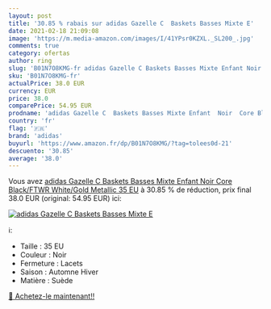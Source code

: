 ```yaml
---
layout: post
title: '30.85 % rabais sur adidas Gazelle C  Baskets Basses Mixte E'
date: 2021-02-18 21:09:08
image: 'https://m.media-amazon.com/images/I/41YPsr0KZXL._SL200_.jpg'
comments: true
category: ofertas
author: ring
slug: 'B01N7O8KMG-fr adidas Gazelle C Baskets Basses Mixte Enfant Noir Core...'
sku: 'B01N7O8KMG-fr'
actualPrice: 38.0 EUR
currency: EUR
price: 38.0
comparePrice: 54.95 EUR
prodname: 'adidas Gazelle C  Baskets Basses Mixte Enfant  Noir  Core Black/FTWR White/Gold Metallic   35 EU'
country: 'fr'
flag: '🇫🇷'
brand: 'adidas'
buyurl: 'https://www.amazon.fr/dp/B01N7O8KMG/?tag=tolees0d-21'
descuento: '30.85'
average: '38.0'
---
```


Vous avez [adidas Gazelle C  Baskets Basses Mixte Enfant  Noir  Core Black/FTWR White/Gold Metallic   35 EU](https://www.amazon.fr/dp/B01N7O8KMG/?tag=tolees0d-21)  à  30.85 % de réduction, prix final  38.0 EUR (original: 54.95 EUR) ici:

[![adidas Gazelle C  Baskets Basses Mixte E](https://m.media-amazon.com/images/I/41YPsr0KZXL._SL200_.jpg)](https://www.amazon.fr/dp/B01N7O8KMG/?tag=tolees0d-21)

ℹ️:

- Taille : 35 EU
- Couleur : Noir
- Fermeture : Lacets
- Saison : Automne Hiver
- Matière : Suède

[🛒 Achetez-le maintenant!!](https://www.amazon.fr/dp/B01N7O8KMG/?tag=tolees0d-21)
